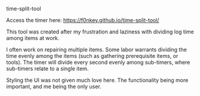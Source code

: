 time-split-tool

Access the timer here: https://f0nkey.github.io/time-split-tool/

This tool was created after my frustration and laziness with dividing log time among items at work.

I often work on repairing multiple items.
Some labor warrants dividing the time evenly among the items (such as gathering prerequisite items, or tools). The timer will divide every second evenly among sub-timers, where sub-timers relate to a single item.

Styling the UI was not given much love here. The functionality being more important, and me being the only user.
